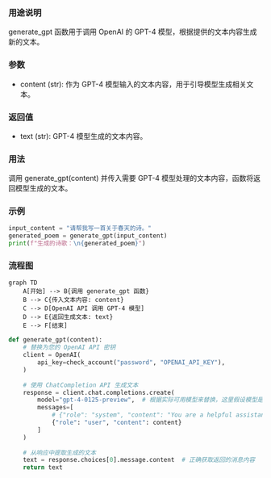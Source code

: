 ### 用途说明

generate_gpt 函数用于调用 OpenAI 的 GPT-4 模型，根据提供的文本内容生成新的文本。

### 参数

* content (str):  作为 GPT-4 模型输入的文本内容，用于引导模型生成相关文本。
### 返回值

* text (str): GPT-4 模型生成的文本内容。
### 用法

调用 generate_gpt(content) 并传入需要 GPT-4 模型处理的文本内容，函数将返回模型生成的文本。

### 示例

```python
input_content = "请帮我写一首关于春天的诗。"
generated_poem = generate_gpt(input_content)
print(f"生成的诗歌：\n{generated_poem}")
```

### 流程图

```mermaid
graph TD
    A[开始] --> B{调用 generate_gpt 函数}
    B --> C{传入文本内容: content}
    C --> D[OpenAI API 调用 GPT-4 模型]
    D --> E{返回生成文本: text}
    E --> F[结束]
```

```python
def generate_gpt(content):
    # 替换为您的 OpenAI API 密钥
    client = OpenAI(
        api_key=check_account("password", "OPENAI_API_KEY"),
    )
    
    # 使用 ChatCompletion API 生成文本
    response = client.chat.completions.create(
        model="gpt-4-0125-preview",  # 根据实际可用模型来替换，这里假设模型是 gpt-4
        messages=[
            # {"role": "system", "content": "You are a helpful assistant."},
            {"role": "user", "content": content}
        ]
    )
    
    # 从响应中提取生成的文本
    text = response.choices[0].message.content  # 正确获取返回的消息内容
    return text
```

